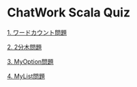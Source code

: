 # ChatWork Scala Quiz

[1. ワードカウント問題](quiz/01_WordCount.md)

[2. 2分木問題](quiz/02_Tree.md)

[3. MyOption問題](quiz/03_MyOption.md)

[4. MyList問題](quiz/04_MyList.md)

